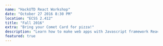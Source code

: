 ```yaml
---
name: "HackUTD React Workshop"
date: "October 27 2016 8:30 PM"
location: "ECSS 2.412"
title: "Fall 2016"
extra: "Bring your Comet Card for pizza!"
description: "Learn how to make web apps with Javascript framework React! We'll also be selling ACM shirts there (so bring $15)!"
featured: true
---
```

